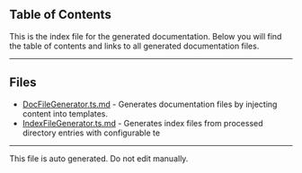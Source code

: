 ## Table of Contents

This is the index file for the generated documentation. Below you will find the table of contents and links to all generated documentation files.

---


## Files

- [DocFileGenerator.ts.md](DocFileGenerator.ts.md) - Generates documentation files by injecting content into templates.
- [IndexFileGenerator.ts.md](IndexFileGenerator.ts.md) - Generates index files from processed directory entries with configurable te



---

This file is auto generated. Do not edit manually.